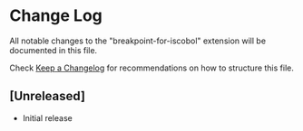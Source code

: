 # Change Log

All notable changes to the "breakpoint-for-iscobol" extension will be documented in this file.

Check [Keep a Changelog](http://keepachangelog.com/) for recommendations on how to structure this file.

## [Unreleased]

- Initial release